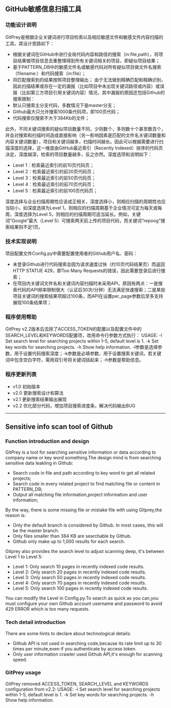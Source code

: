 ## GitHub敏感信息扫描工具
### 功能设计说明
GitPrey是根据企业关键词进行项目检索以及相应敏感文件和敏感文件内容扫描的工具，其设计思路如下：
* 根据关键词在GitHub中进行全局代码内容和路径的搜索（in:file,path），将项目结果做项目信息去重整理得到所有关键词相关的项目，即疑似项目结果；
* 基于PATTERN_DB中的敏感文件名或敏感代码对所有疑似项目做文件名搜索（filename:）和代码搜索（in:file）；
* 将匹配搜索到的结果按照项目整理输出；
由于无法做到精确匹配和精确识别，因此扫描结果或存在一定的漏报（比如项目中未出现关键词路径或内容）或误报（比如第三方项目引用关键词内容）情况，其中漏报的原因还包括Github的搜索限制：
* 默认只搜索主分支代码，多数情况下是master分支；
* Github最大只允许搜索1000条代码项，即100页代码；
* 代码搜索仅搜索不大于384Kb的文件；

此外，不同关键词搜索的疑似项目数量不同，少则数个，多则数十个甚至数百个，并会对搜索和扫描时间造成直接影响（另一影响因素是匹配的文件名关键词数量和内容关键词数量），项目和关键词越多，扫描时间越长。因此可以根据需要进行扫描深度的选择，这一维度由GitHub最近索引（Recently Indexed）排序的代码页决定，深度越深，检索的项目数量越多，反之亦然。深度选项和说明如下：
* Level 1：检索最近索引的前10页代码页；
* Level 2：检索最近索引的前20页代码页；
* Level 3：检索最近索引的前50页代码页；
* Level 4：检索最近索引的前70页代码页；
* Level 5：检索最近索引的前100页代码页；

深度选择与企业扫描周期性应该成正相关，深度选择小，则相应扫描的周期性也应当较小，如深度选择为Level 1，则相应的扫描周期基于企业情况可定为每天或每周，深度选择为Level 5，则相应的扫描周期可适当延长。例如，关键词“Google”最大（Level 5）可搜索两天前上传的项目代码，而关键词“repoog”搜索结果则不足1页。

### 技术实现说明
项目配置文件Config.py中需要配置使用者的Github用户名、密码：
* 未登录Github进行代码搜索会因为请求速度过快（约10页代码结果页）而返回HTTP STATUE 429，即Too Many Requests的错误，因此需要登录后进行搜索；
* 在项目内关键词文件名和关键词内容扫描时未采用API，原因有两点：一是搜索代码的API频率限制很大（认证后30次/分钟）无法满足快速搜索；二是某些项目关键词的搜索结果项超过100条，而API在设置per_page参数后至多支持展现100条结果项；

### 程序使用帮助
GitPrey v2.2版本后去除了ACCESS_TOKEN的配置以及配置文件中的SEARCH_LEVEL和KEYWORDS配置项，改用命令行参数方式执行：
    USAGE:
        -l  Set search level for searching projects within 1-5, default level is 1.
        -k  Set key words for searching projects.
        -h  Show help information.
-l参数是选填参数，用于设置代码搜索深度；-k参数是必填参数，用于设置搜索关键词，若关键词中包含空白字符，需用双引号将关键词括起来；-h参数是帮助信息。

### 程序更新列表
* v1.0 初始版本
* v2.0 更新搜索设计和算法
* v2.1 更新搜索结果输出展现
* v2.2 优化部分代码，增加项目搜索进度条，解决代码输出BUG

***
## Sensitive info scan tool of Github
### Function introduction and design
GitPrey is a tool for searching sensitive information or data according to company name or key word something.The design mind is from searching sensitive data leakling in Github:
* Search code in file and path according to key word to get all related projects;
* Search code in every related project to find matching file or content in PATTERN_DB;
* Output all matching file information,project information and user information;

By the way, there is some missing file or mistake file with using Gitprey,the reason is:
* Only the default branch is considered by Github. In most cases, this will be the master branch.
* Only files smaller than 384 KB are searchable by Github.
* Github only make up to 1,000 results for each search.

Gitprey also provides the search level to adjust scanning deep, it's between Level 1 to Level 5:
* Level 1: Only search 10 pages in recently indexed code results.
* Level 2: Only search 20 pages in recently indexed code results.
* Level 3: Only search 50 pages in recently indexed code results.
* Level 4: Only search 70 pages in recently indexed code results.
* Level 5: Only search 100 pages in recently indexed code results.

You can modify the Level in Config.py.To search as quick as you can,you must configure your own Github account username and password to avoid 429 ERROR which is too many requests.

### Tech detail introduction
There are some hints to declare about technological details:
* Github API is not used in searching code,because its rate limit up to 30 times per minute,even if you authenticate by access token.
* Only user information crawler used Github API,it's enough for scanning speed.

### GitPrey usage
GitPrey removed ACCESS_TOKEN, SEARCH_LEVEL and KEYWORDS configuration from v2.2:
    USAGE:
        -l  Set search level for searching projects within 1-5, default level is 1.
        -k  Set key words for searching projects.
        -h  Show help information.
